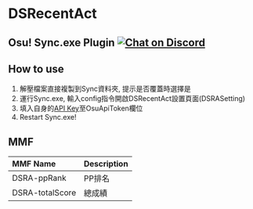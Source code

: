 # DSRecentAct
Osu! Sync.exe Plugin
[![Chat on Discord](https://discordapp.com/api/guilds/579330361226428426/widget.png "Chat on Discord")](https://discord.gg/H4x77Md)
----
## How to use
1. 解壓檔案直接複製到Sync資料夾, 提示是否覆蓋時選擇是
2. 運行Sync.exe, 輸入config指令開啟DSRecentAct設置頁面(DSRASetting)
3. 填入自身的[API Key](https://osu.ppy.sh/p/api/)至OsuApiToken欄位
4. Restart Sync.exe!


## MMF
| MMF Name | Description | 
|:---------|:---------|
| DSRA-ppRank | PP排名 | 
| DSRA-totalScore | 總成績 |

